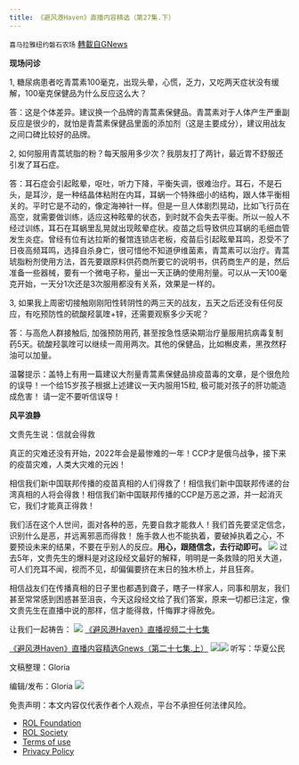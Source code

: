 ```yaml
---
title: 《避风港Haven》直播内容精选（第27集.下）
---
```

`喜马拉雅纽约磐石农场` [轉載自GNews](https://gnews.org/zh-hans/2247001/)

**现场问诊**

1, 糖尿病患者吃青蒿素100毫克，出现头晕，心慌，乏力，又吃两天症状没有缓解，100毫克保健品为什么反应这么大？

答：这是个体差异。建议换一个品牌的青蒿素保健品。青蒿素对于人体产生严重副反应是很少的，就怕是青蒿素保健品里面的添加剂（这是主要成分），建议用战友之间口碑比较好的品牌。

2, 如何服用青蒿琥脂的粉？每天服用多少次？我朋友打了两针，最近胃不舒服还引发了耳石症。

答：耳石症会引起眩晕，呕吐，听力下降，平衡失调，很难治疗。耳石，不是石头，是耳沙，是一种结晶体粘附在内耳，耳蜗一个特殊细小的结构，跟人体平衡相关的。平时它是不动的，像定海神针一样。但是一旦人体剧烈晃动，比如飞行员在高空，就需要做训练，适应这种眩晕的状态，到时就不会失去平衡。所以一般人不经过训练，耳石在耳蜗里乱晃就出现眩晕症状。疫苗之后导致供应耳蜗的毛细血管发生炎症。曾经有位有达拉斯的餐馆连锁店老板，疫苗后引起眩晕耳鸣，忍受不了日夜高频耳鸣，选择自杀身亡，很可惜他不知道伊维菌素，青蒿素可以治疗。青蒿琥脂粉剂使用方法，首先要跟原料供药商所要它的说明书，供药商生产的是，然后准备一些器械，要有一个微电子称，量出一天正确的使用剂量。可以从一天100毫克开始，一天分1次还是3次服用都没有关系，效果是一样的。

3, 如果我上周密切接触刚刚阳性转阴性的两三天的战友，五天之后还没有任何反应，有吃预防性的硫酸羟氯喹+锌，还需要观察多少天呢？

答：与高危人群接触后, 加强预防用药, 甚至按急性感染期治疗量服用抗病毒复制药5天。硫酸羟氯喹可以继续一周用两次。其他的保健品，比如槲皮素，黑孜然籽油可以加量。

温馨提示：盖特上有用一篇建议大剂量青蒿素保健品排疫苗毒的文章，是个很危险的误导！一个给15岁孩子根据上述建议一天内服用15粒, 极可能对孩子的肝功能造成危害！ 请一定不要听信误导！

**风平浪静**

文贵先生说：信就会得救

真正的灾难还没有开始，2022年会是最惨难的一年！CCP才是俄乌战争，接下来的疫苗灾难，人类大灾难的元凶！

相信我们新中国联邦传播的疫苗真相的人们得救了！相信我们新中国联邦传递的台湾真相的人将会得救！相信我们新中国联邦传播的CCP是万恶之源，并一起消灭它，我们才能真正得救！

我们活在这个人世间，面对各种的恶，先要自救才能救人！我们首先要坚定信念，识别什么是恶，并远离邪恶而得救！ 施手救人也不能执着，要破掉执着之心，不要预设未来的结果，不要在乎别人的反应。**用心，跟随信念，去行动即可。**
![](https://assets.gnews.org/wp-content/uploads/2022/03/IMG_4163-2.jpg)
过去5年，文贵先生的爆料是对这段经文最好的解释，明明是一条救赎的阳关大道，可人们充耳不闻，视而不见，却偏偏要挤在末日的独木桥上，并且狂奔。

相信战友们在传播真相的日子里也都遇到聋子，瞎子一样家人，同事和朋友，我们甚至常常感到困惑甚至沮丧，今天这段经文给了我们答案，原来一切都已注定，像文贵先生在直播中说的那样，信才能得救，忏悔罪才得赦免。

让我们一起祷告：
![](https://assets.gnews.org/wp-content/uploads/2022/03/IMG_4164-2.jpg)
[《避风港Haven》直播视频二十七集](https://gettr.com/post/p11oukw6ade)

[《避风港Haven》直播内容精选Gnews（第二十七集.上）](https://gnews.org/zh-hans/2246847/)
![](https://assets.gnews.org/wp-content/uploads/2022/03/IMG_4165.jpg)![](https://assets.gnews.org/wp-content/uploads/2022/03/IMG_4166.jpg)
听写：华夏公民

文稿整理：Gloria

编辑/发布：Gloria
![](https://assets.gnews.org/wp-content/uploads/2022/03/IMG_3856.jpg)
 

免责声明：本文内容仅代表作者个人观点，平台不承担任何法律风险。

- [ROL Foundation](https://rolfoundation.org/)
- [ROL Society](https://rolsociety.org/)
- [Terms of use](https://gnews.org/terms-of-use-3/)
- [Privacy Policy](https://gnews.org/privacy-policy/)
